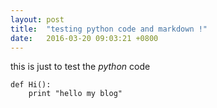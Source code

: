 ```yaml
---
layout: post
title:  "testing python code and markdown !"
date:   2016-03-20 09:03:21 +0800
---
```


this is just to test the *python* code

	def Hi():
	    print "hello my blog"

